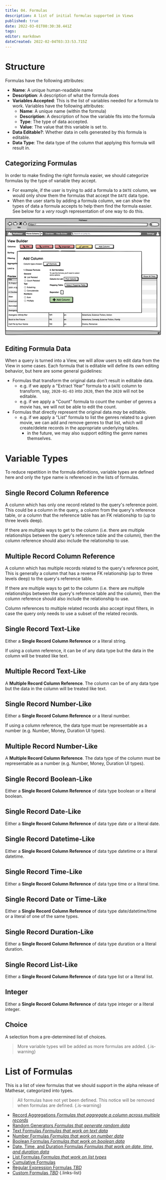 ```yaml
---
title: 04. Formulas
description: A list of initial formulas supported in Views
published: true
date: 2022-03-01T00:30:38.441Z
tags: 
editor: markdown
dateCreated: 2022-02-04T03:33:53.715Z
---
```


# Structure

Formulas have the following attributes:
- **Name**: A unique human-readable name
- **Description**: A description of what the formula does
- **Variables Accepted**: This is the list of variables needed for a formula to work. Variables have the following attributes:
    - **Name**: A unique name (within the formula)
    - **Description**: A description of how the variable fits into the formula
    - **Type**: The type of data accepted.
    - **Value**: The value that this variable is set to.
- **Data Editable?**: Whether data in cells generated by this formula is editable.
- **Data Type**: The data type of the column that applying this formula will result in.

## Categorizing Formulas
In order to make finding the right formula easier, we should categorize formulas by the type of variable they accept.
- For example, if the user is trying to add a formula to a `DATE` column, we would only show them the formulas that accept the `DATE` data type.
- When the user starts by adding a formula column, we can show the types of data a formula accepts to help them find the formula easier. See below for a _very_ rough representation of one way to do this.

![view_builder_4.png](/view_builder_4.png)

## Editing Formula Data
When a query is turned into a View, we will allow users to edit data from the View in some cases. Each formula that is editable will define its own editing behavior, but here are some general guidelines:
- Formulas that transform the original data don't result in editable data.
    - e.g. if we apply a "Extract Year" formula to a `DATE` column to transform, say, `2020-01-03` into `2020`, then the `2020` will not be editable.
    - e.g. if we apply a "Count" formula to count the number of genres a movie has, we will not be able to edit the count.
- Formulas that directly represent the original data _may_ be editable.
   - e.g. if we apply a "List" formula to list the genres related to a given movie, we can add and remove genres to that list, which will create/delete records in the appropriate underlying tables.
       - in the future, we may also support editing the genre names themselves.

# Variable Types
To reduce repetition in the formula definitions, variable types are defined here and only the type name is referenced in the lists of formulas.

## Single Record Column Reference
A column which has only one record related to the query's reference point. This could be a column in the query, a column from the query's reference table, or a column that the reference table has an FK relationship to (up to three levels deep).

If there are multiple ways to get to the column (i.e. there are multiple relationships between the query's reference table and the column), then the column reference should also include the relationship to use.

## Multiple Record Column Reference
A column which has multiple records related to the query's reference point, This is generally a column that has a reverse FK relationship (up to three levels deep) to the query's reference table.

If there are multiple ways to get to the column (i.e. there are multiple relationships between the query's reference table and the column), then the column reference should also include the relationship to use.

Column references to multiple related records also accept input filters, in case the query only needs to use a subset of the related records.

## Single Record Text-Like
Either a **Single Record Column Reference** or a literal string.

If using a column reference, it can be of any data type but the data in the column will be treated like text. 

## Multiple Record Text-Like
A **Multiple Record Column Reference**. The column can be of any data type but the data in the column will be treated like text. 

## Single Record Number-Like
Either a **Single Record Column Reference** or a literal number.

If using a column reference, the data type must be representable as a number (e.g. Number, Money, Duration UI types).

## Multiple Record Number-Like
A **Multiple Record Column Reference**. The data type of the column must be representable as a number (e.g. Number, Money, Duration UI types).

## Single Record Boolean-Like
Either a **Single Record Column Reference** of data type boolean or a literal boolean.

## Single Record Date-Like
Either a **Single Record Column Reference** of data type date or a literal date.

## Single Record Datetime-Like
Either a **Single Record Column Reference** of data type datetime or a literal datetime.

## Single Record Time-Like
Either a **Single Record Column Reference** of data type time or a literal time.

## Single Record Date or Time-Like
Either a **Single Record Column Reference** of data type date/datetime/time or a literal of one of the same types.

## Single Record Duration-Like
Either a **Single Record Column Reference** of data type duration or a literal duration.

## Single Record List-Like
Either a **Single Record Column Reference** of data type list or a literal list.

## Integer
Either a **Single Record Column Reference** of data type integer or a literal integer.

## Choice
A selection from a pre-determined list of choices.

> More variable types will be added as more formulas are added.
{.is-warning}

# List of Formulas
This is a list of view formulas that we should support in the alpha release of Mathesar, categorized into types.

> All formulas have not yet been defined. This notice will be removed when formulas are defined.
{.is-warning}

- [Record Aggregations *Formulas that aggregate a column across multiple records*](/en/product/specs/2022-01-views/04-formulas/4a-record-aggregations)
- [Random Generators *Formulas that generate random data*](/en/product/specs/2022-01-views/04-formulas/4b-random-generators)
- [Text Formulas *Formulas that work on text data*](/en/product/specs/2022-01-views/04-formulas/4c-text-formulas)
- [Number Formulas *Formulas that work on number data*](/en/product/specs/2022-01-views/04-formulas/4d-number-formulas)
- [Boolean Formulas *Formulas that work on boolean data*](/en/product/specs/2022-01-views/04-formulas/4e-boolean-formulas)
- [Date. Time, and Duration Formulas *Formulas that work on date, time, and duration data*](/en/product/specs/2022-01-views/04-formulas/4f-datetime-formulas)
- [List Formulas *Formulas that work on list types*](/en/product/specs/2022-01-views/04-formulas/4g-list-formulas)
- [Cumulative Formulas](/en/product/specs/2022-01-views/04-formulas/4h-cumulative-formulas)
- [Regular Expression Formulas *TBD*]()
- [Custom Formulas *TBD*]()
{.links-list}


